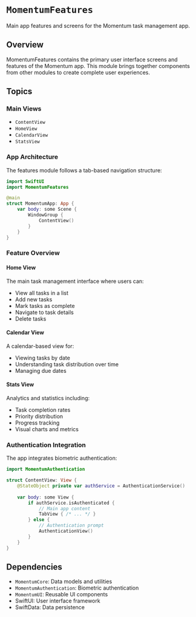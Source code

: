 # ``MomentumFeatures``

Main app features and screens for the Momentum task management app.

## Overview

MomentumFeatures contains the primary user interface screens and features of the Momentum app. This module brings together components from other modules to create complete user experiences.

## Topics

### Main Views

- ``ContentView``
- ``HomeView``
- ``CalendarView``
- ``StatsView``

### App Architecture

The features module follows a tab-based navigation structure:

```swift
import SwiftUI
import MomentumFeatures

@main
struct MomentumApp: App {
    var body: some Scene {
        WindowGroup {
            ContentView()
        }
    }
}
```

### Feature Overview

#### Home View
The main task management interface where users can:
- View all tasks in a list
- Add new tasks
- Mark tasks as complete
- Navigate to task details
- Delete tasks

#### Calendar View
A calendar-based view for:
- Viewing tasks by date
- Understanding task distribution over time
- Managing due dates

#### Stats View
Analytics and statistics including:
- Task completion rates
- Priority distribution
- Progress tracking
- Visual charts and metrics

### Authentication Integration

The app integrates biometric authentication:

```swift
import MomentumAuthentication

struct ContentView: View {
    @StateObject private var authService = AuthenticationService()
    
    var body: some View {
        if authService.isAuthenticated {
            // Main app content
            TabView { /* ... */ }
        } else {
            // Authentication prompt
            AuthenticationView()
        }
    }
}
```

## Dependencies

- ``MomentumCore``: Data models and utilities
- ``MomentumAuthentication``: Biometric authentication
- ``MomentumUI``: Reusable UI components
- SwiftUI: User interface framework
- SwiftData: Data persistence